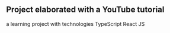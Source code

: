 ## Project elaborated with a YouTube tutorial

a learning project with technologies
TypeScript
React JS
